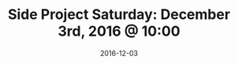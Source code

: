 ---
title:  "Side Project Saturday: December 3rd, 2016 @ 10:00"
date:   2016-12-03
meetup_id: "235749957"
meetup_url: "https://www.meetup.com/CocoaHeads-Montreal/events/235749957/"
venue_name: "GAB Café Collaboratif"
venue_address: "4815-A Boul. Saint-Laurent, Montréal, QC"
venue_address_map_url: "http://maps.google.com/maps?q=4815-A+Boul.+Saint-Laurent%2C+Montréal%2C+QC%2C+ca"
---